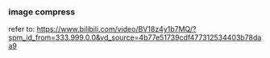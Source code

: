 ### image compress

refer to: https://www.bilibili.com/video/BV18z4y1b7MQ/?spm_id_from=333.999.0.0&vd_source=4b77e51739cdf477312534403b78daa9
